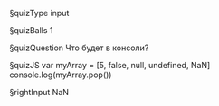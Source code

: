 §quizType
input

§quizBalls
1

§quizQuestion
Что будет в консоли?


§quizJS
var myArray = [5, false, null, undefined, NaN]
console.log(myArray.pop())


§rightInput
NaN
